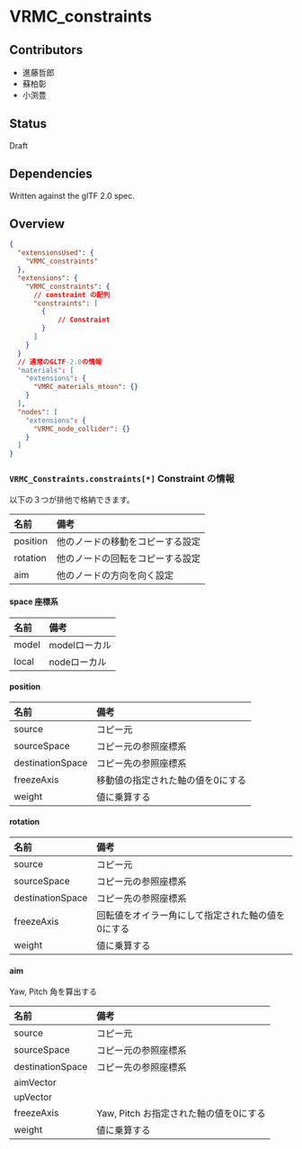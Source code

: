 # VRMC_constraints

## Contributors

* 進藤哲郎
* 蘇柏彰
* 小渕豊

## Status

Draft

## Dependencies

Written against the glTF 2.0 spec.

## Overview

```json
{
  "extensionsUsed": {
    "VRMC_constraints"
  },
  "extensions": {
    "VRMC_constraints": {
      // constraint の配列
      "constraints": [
        {
            // Constraint
        }
      ]
    }
  }
  // 通常のGLTF-2.0の情報
  "materials": [
    "extensions": {
      "VMRC_materials_mtoon": {}
    }
  ],
  "nodes": [
    "extensions": {
      "VRMC_node_collider": {}
    }
  ]
}
```

### `VRMC_Constraints.constraints[*]` Constraint の情報

以下の３つが排他で格納できます。

| 名前     | 備考                             |
|:---------|:---------------------------------|
| position | 他のノードの移動をコピーする設定 |
| rotation | 他のノードの回転をコピーする設定 |
| aim      | 他のノードの方向を向く設定       |

#### space 座標系

| 名前  | 備考          |
|:------|:--------------|
| model | modelローカル |
| local | nodeローカル  |

#### position

| 名前             | 備考                              |
|:-----------------|:----------------------------------|
| source           | コピー元                          |
| sourceSpace      | コピー元の参照座標系              |
| destinationSpace | コピー先の参照座標系              |
| freezeAxis       | 移動値の指定された軸の値を0にする |
| weight           | 値に乗算する                      |

#### rotation

| 名前             | 備考                                              |
|:-----------------|:--------------------------------------------------|
| source           | コピー元                                          |
| sourceSpace      | コピー元の参照座標系                              |
| destinationSpace | コピー先の参照座標系                              |
| freezeAxis       | 回転値をオイラー角にして指定された軸の値を0にする |
| weight           | 値に乗算する                                      |

#### aim

Yaw, Pitch 角を算出する

| 名前             | 備考                                   |
|:-----------------|:---------------------------------------|
| source           | コピー元                               |
| sourceSpace      | コピー元の参照座標系                   |
| destinationSpace | コピー先の参照座標系                   |
| aimVector        |                                        |
| upVector         |                                        |
| freezeAxis       | Yaw, Pitch お指定された軸の値を0にする |
| weight           | 値に乗算する                           |
